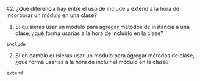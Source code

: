 #2. ¿Qué diferencia hay entre el uso de include y extend a la hora de incorporar un módulo en una clase?
1. Si quisieras usar un módulo para agregar métodos de instancia a una clase, ¿qué forma usarías a la hora de incluirlo en la clase?
```
include
```

2. Si en cambio quisieras usar un módulo para agregar métodos de clase, ¿qué forma usarías a la hora de incluir el módulo en la clase?
```
extend
```